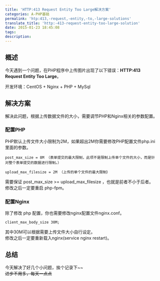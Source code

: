 ```yaml
---
title: 'HTTP:413 Request Entity Too Large解决方案'
categories: A-PHP基础
permalink: 'htp:413,-request,-entity,-to,-large-solutions'
translate_title: 'http:-413-request-entity-too-large-solution'
date: 2015-01-23 18:45:08
tags:
description:
---
```

## 概述
今天遇到一个问题，在PHP程序中上传图片出现了以下错误：**HTTP:413 Request Entity Too Large**。  

开发环境：CentOS + Nginx + PHP + MySql

## 解决方案
解决此问题，根据上传数据文件的大小，需要调节PHP和Nginx相关的参数配置。
<br />
### 配置PHP
PHP默认上传文件大小限制为2M，如果超出2M你需要修改PHP配置文件php.ini里面的参数。 
```
post_max_size = 8M （表单提交的最大限制，此项不是限制上传单个文件的大小，而是针对整个表单提交的数据进行限制。）

upload_max_filesize = 2M （上传的单个文件的最大限制）
``` 
需要保证 post_max_size >= upload_max_filesize ，也就是前者不小于后者。  
修改之后一定要重启 php-fpm。
<br />
### 配置Nginx
除了修改 php 配置，你也需要修改nginx配置文件nginx.conf。
```
client_max_body_size 30M;
```  
其中30M可以根据需要上传文件大小自行设定。  
修改之后一定要重新载入nginx(service nginx restart)。


## 总结
今天解决了好几个小问题，挨个记录下~~   
~~进步不用多，每天一点点~~
<br />
<br />

   